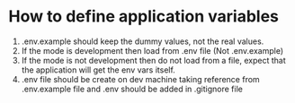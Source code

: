 # How to define application variables

1. .env.example should keep the dummy values, not the real values.
1. If the mode is development then load from .env file (Not .env.example)
1. If the mode is not development then do not load from a file, expect that the application will get the env vars itself.
1. .env file should be create on dev machine taking reference from .env.example file and .env should be added in .gitignore file
